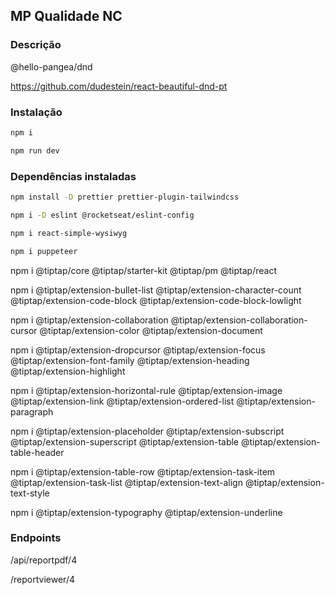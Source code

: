 ## MP Qualidade NC

### Descrição
@hello-pangea/dnd

https://github.com/dudestein/react-beautiful-dnd-pt

### Instalação

```bash
npm i
```

```bash	
npm run dev
```

### Dependências instaladas
```bash
npm install -D prettier prettier-plugin-tailwindcss
```
    
```bash
npm i -D eslint @rocketseat/eslint-config
```
    
```bash
npm i react-simple-wysiwyg
```

```bash
npm i puppeteer
```

npm i @tiptap/core @tiptap/starter-kit @tiptap/pm @tiptap/react

npm i @tiptap/extension-bullet-list @tiptap/extension-character-count @tiptap/extension-code-block @tiptap/extension-code-block-lowlight


npm i @tiptap/extension-collaboration @tiptap/extension-collaboration-cursor @tiptap/extension-color @tiptap/extension-document


npm i @tiptap/extension-dropcursor @tiptap/extension-focus @tiptap/extension-font-family @tiptap/extension-heading @tiptap/extension-highlight


npm i @tiptap/extension-horizontal-rule @tiptap/extension-image @tiptap/extension-link @tiptap/extension-ordered-list @tiptap/extension-paragraph


npm i @tiptap/extension-placeholder @tiptap/extension-subscript @tiptap/extension-superscript @tiptap/extension-table @tiptap/extension-table-header


npm i @tiptap/extension-table-row @tiptap/extension-task-item @tiptap/extension-task-list @tiptap/extension-text-align @tiptap/extension-text-style


npm i @tiptap/extension-typography @tiptap/extension-underline

### Endpoints

/api/reportpdf/4

/reportviewer/4

    
